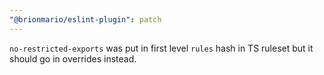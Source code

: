 ```yaml
---
"@brionmario/eslint-plugin": patch
---
```


`no-restricted-exports` was put in first level `rules` hash in TS ruleset but it should go in overrides instead.
